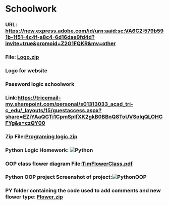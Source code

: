 # Schoolwork
### URL: https://new.express.adobe.com/id/urn:aaid:sc:VA6C2:579b591b-1f51-4c4f-a8c4-6d16dae9fd4d?invite=true&promoid=Z2G1FQKR&mv=other
### File: [Logo.zip](https://github.com/PlzNotMonday/Schoolwork/files/14896867/Logo.zip)
### Logo for website

### Password logic schoolwork
### Link:https://tricemail-my.sharepoint.com/personal/s01313033_acad_tri-c_edu/_layouts/15/guestaccess.aspx?share=EZiYAaQGTi1CpmSplfXK2gkB0BBnQ8ToUVSoIqQLOHGFYg&e=czQY00
### Zip File:[Programing logic.zip](https://github.com/PlzNotMonday/Schoolwork/files/14899741/Programing.logic.zip)

### Python Logic Homework: ![Python](https://github.com/PlzNotMonday/Schoolwork/assets/166295775/952d2419-7142-4421-9a83-13e5c1a2f877)

### OOP class flower diagram File:[TimFlowerClass.pdf](https://github.com/PlzNotMonday/Schoolwork/files/14973408/TimFlowerClass.pdf)

### Python OOP project Screenshot of project:![PythonOOP](https://github.com/PlzNotMonday/Schoolwork/assets/166295775/41dd076a-0451-493b-befa-507e735c6391)
### PY folder containing the code used to add comments and new flower type: [Flower.zip](https://github.com/PlzNotMonday/Schoolwork/files/14973607/Flower.zip)
